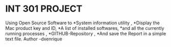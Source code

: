 # INT 301 PROJECT
Using Open Source Software to *System information utility , *Display the Mac product key and ID, *A list of installed softwares, *and all the currently running processes , *GITHUB-Repository , *And save the Report in a simple text file.
Author -dxenrique